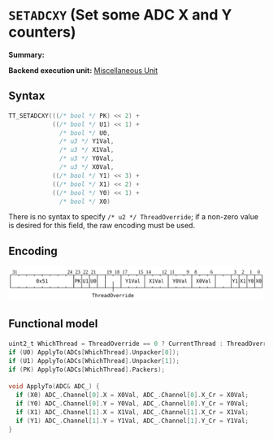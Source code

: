 # `SETADCXY` (Set some ADC X and Y counters)

**Summary:**

**Backend execution unit:** [Miscellaneous Unit](MiscellaneousUnit.md)

## Syntax

```c
TT_SETADCXY(((/* bool */ PK) << 2) +
            ((/* bool */ U1) << 1) +
              /* bool */ U0,
              /* u3 */ Y1Val,
              /* u3 */ X1Val,
              /* u3 */ Y0Val,
              /* u3 */ X0Val,
            ((/* bool */ Y1) << 3) +
            ((/* bool */ X1) << 2) +
            ((/* bool */ Y0) << 1) +
              /* bool */ X0)
```

There is no syntax to specify `/* u2 */ ThreadOverride`; if a non-zero value is desired for this field, the raw encoding must be used.

## Encoding

![](../../../Diagrams/Out/Bits32_SETADCXY.svg)

## Functional model

```c
uint2_t WhichThread = ThreadOverride == 0 ? CurrentThread : ThreadOverride - 1;
if (U0) ApplyTo(ADCs[WhichThread].Unpacker[0]);
if (U1) ApplyTo(ADCs[WhichThread].Unpacker[1]);
if (PK) ApplyTo(ADCs[WhichThread].Packers);

void ApplyTo(ADC& ADC_) {
  if (X0) ADC_.Channel[0].X = X0Val, ADC_.Channel[0].X_Cr = X0Val;
  if (Y0) ADC_.Channel[0].Y = Y0Val, ADC_.Channel[0].Y_Cr = Y0Val;
  if (X1) ADC_.Channel[1].X = X1Val, ADC_.Channel[1].X_Cr = X1Val;
  if (Y1) ADC_.Channel[1].Y = Y1Val, ADC_.Channel[1].Y_Cr = Y1Val;
}
```

